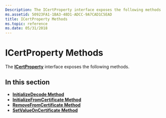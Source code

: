```yaml
---
Description: The ICertProperty interface exposes the following methods.
ms.assetid: 50923FA1-1BA3-48D1-ADCC-9A7CAD1C5EAD
title: ICertProperty Methods
ms.topic: reference
ms.date: 05/31/2018
---
```


# ICertProperty Methods

The [**ICertProperty**](/windows/desktop/api/CertEnroll/nn-certenroll-icertproperty) interface exposes the following methods.

## In this section

-   [**InitializeDecode Method**](/windows/desktop/api/CertEnroll/nf-certenroll-icertproperty-initializedecode)
-   [**InitializeFromCertificate Method**](/windows/desktop/api/CertEnroll/nf-certenroll-icertproperty-initializefromcertificate)
-   [**RemoveFromCertificate Method**](/windows/desktop/api/CertEnroll/nf-certenroll-icertproperty-removefromcertificate)
-   [**SetValueOnCertificate Method**](/windows/desktop/api/CertEnroll/nf-certenroll-icertproperty-setvalueoncertificate)

 

 



